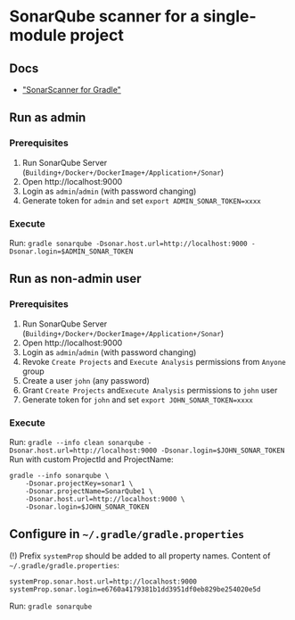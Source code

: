# SonarQube scanner for a single-module project

## Docs
- ["SonarScanner for Gradle"](https://docs.sonarqube.org/latest/analysis/scan/sonarscanner-for-gradle/)

## Run as admin
### Prerequisites
1. Run SonarQube Server (`Building+/Docker+/DockerImage+/Application+/Sonar`)
1. Open http://localhost:9000
1. Login as `admin`/`admin` (with password changing)
3. Generate token for `admin` and set `export ADMIN_SONAR_TOKEN=xxxx`

### Execute
Run: `gradle sonarqube -Dsonar.host.url=http://localhost:9000 -Dsonar.login=$ADMIN_SONAR_TOKEN`

## Run as non-admin user
### Prerequisites
1. Run SonarQube Server (`Building+/Docker+/DockerImage+/Application+/Sonar`)
1. Open http://localhost:9000
1. Login as `admin`/`admin` (with password changing)
1. Revoke `Create Projects` and `Execute Analysis` permissions from `Anyone` group
1. Create a user `john` (any password)
1. Grant `Create Projects` and`Execute Analysis` permissions to `john` user
1. Generate token for `john` and set `export JOHN_SONAR_TOKEN=xxxx`

### Execute
Run: `gradle --info clean sonarqube -Dsonar.host.url=http://localhost:9000 -Dsonar.login=$JOHN_SONAR_TOKEN`
Run with custom ProjectId and ProjectName:
```
gradle --info sonarqube \
    -Dsonar.projectKey=sonar1 \
    -Dsonar.projectName=SonarQube1 \
    -Dsonar.host.url=http://localhost:9000 \
    -Dsonar.login=$JOHN_SONAR_TOKEN
```

## Configure in `~/.gradle/gradle.properties`
(!) Prefix `systemProp` should be added to all property names.
Content of `~/.gradle/gradle.properties`:
```
systemProp.sonar.host.url=http://localhost:9000
systemProp.sonar.login=e6760a4179381b1dd3951df0eb829be254020e5d
```
Run: `gradle sonarqube`